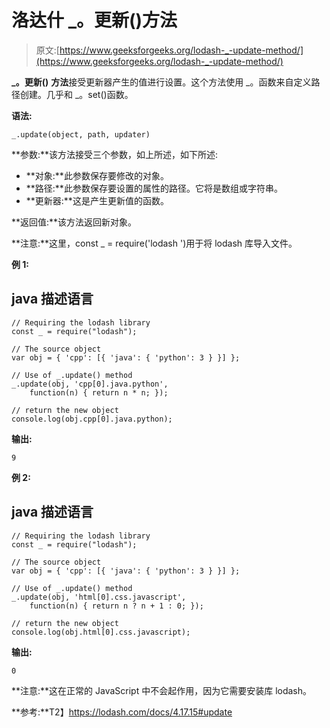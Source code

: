 # 洛达什 _。更新()方法

> 原文:[https://www.geeksforgeeks.org/lodash-_-update-method/](https://www.geeksforgeeks.org/lodash-_-update-method/)

**_。更新()** **方法**接受更新器产生的值进行设置。这个方法使用 _。函数来自定义路径创建。几乎和 _。set()函数。

**语法:**

```
_.update(object, path, updater)

```

**参数:**该方法接受三个参数，如上所述，如下所述:

*   **对象:**此参数保存要修改的对象。
*   **路径:**此参数保存要设置的属性的路径。它将是数组或字符串。
*   **更新器:**这是产生更新值的函数。

**返回值:**该方法返回新对象。

**注意:**这里，const _ = require('lodash ')用于将 lodash 库导入文件。

**例 1:**

## java 描述语言

```
// Requiring the lodash library  
const _ = require("lodash");  

// The source object 
var obj = { 'cpp': [{ 'java': { 'python': 3 } }] };

// Use of _.update() method 
_.update(obj, 'cpp[0].java.python', 
    function(n) { return n * n; });

// return the new object
console.log(obj.cpp[0].java.python);
```

**输出:**

```
9

```

**例 2:**

## java 描述语言

```
// Requiring the lodash library  
const _ = require("lodash");  

// The source object 
var obj = { 'cpp': [{ 'java': { 'python': 3 } }] };

// Use of _.update() method 
_.update(obj, 'html[0].css.javascript', 
    function(n) { return n ? n + 1 : 0; });

// return the new object
console.log(obj.html[0].css.javascript);
```

**输出:**

```
0

```

**注意:**这在正常的 JavaScript 中不会起作用，因为它需要安装库 lodash。

**参考:**T2】https://lodash.com/docs/4.17.15#update